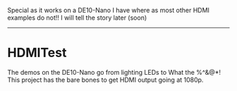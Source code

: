 Special as it works on a DE10-Nano I have where as most other HDMI examples do not!! I will tell the story later (soon)

------
# HDMITest
The demos on the DE10-Nano go from lighting LEDs to What the %^&@*! This project has the bare bones to get HDMI output going at 1080p.
